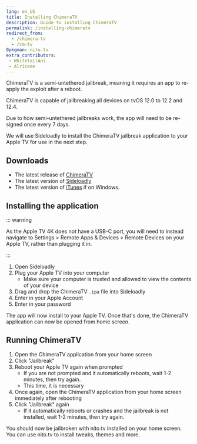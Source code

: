 ```yaml
---
lang: en_US
title: Installing ChimeraTV
description: Guide to installing ChimeraTV
permalink: /installing-chimeratv
redirect_from:
  - /chimera-tv
  - /cm-tv
0pkgman: nito.tv
extra_contributors:
 - WhitetailAni
 - Alriceee
---
```


ChimeraTV is a <router-link to="/types-of-jailbreak/#semi-untethered-jailbreaks">semi-untethered jailbreak</router-link>, meaning it requires an app to re-apply the exploit after a reboot.

ChimeraTV is capable of jailbreaking all devices on tvOS 12.0 to 12.2 and 12.4.

Due to how semi-untethered jailbreaks work, the app will need to be <router-link to="/resigning-apps">re-signed</router-link> once every 7 days.

We will use Sideloadly to install the ChimeraTV jailbreak application to your Apple TV for use in the next step.

## Downloads

- The latest release of [ChimeraTV](https://chimera.coolstar.org/)
- The latest version of [Sideloadly](https://sideloadly.io/)
- The latest version of [iTunes](https://www.apple.com/itunes/download/win64) if on Windows.

## Installing the application

::: warning

As the Apple TV 4K does not have a USB-C port, you will need to instead navigate to Settings > Remote Apps & Devices > Remote Devices on your Apple TV, rather than plugging it in.

:::

1. Open Sideloadly
1. Plug your Apple TV into your computer
    - Make sure your computer is trusted and allowed to view the contents of your device
1. Drag and drop the ChimeraTV `.ipa` file into Sideloadly
1. Enter in your Apple Account
1. Enter in your password

The app will now install to your Apple TV. Once that's done, the ChimeraTV application can now be opened from home screen.


## Running ChimeraTV

1. Open the ChimeraTV application from your home screen
1. Click "Jailbreak"
1. Reboot your Apple TV again when prompted
    - If you are not prompted and it automatically reboots, wait 1-2 minutes, then try again.
    - This time, it is necessary
1. Once again, open the ChimeraTV application from your home screen immediately after rebooting
1. Click "Jailbreak" again
    - If it automatically reboots or crashes and the jailbreak is not installed, wait 1-2 minutes, then try again.

You should now be jailbroken with nito.tv installed on your home screen. You can use nito.tv to install <router-link to="/faq/#what-are-tweaks">tweaks</router-link>, themes and more.
